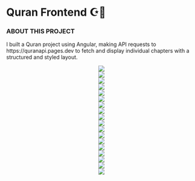 <div align="left">
  <h1>Quran Frontend ☪️🕌</h1>
</div>
<div align="left">
  <h3>ABOUT THIS PROJECT</h3>
</div>
<div align="left">
  <p>
    I built a Quran project using Angular, making API requests to https://quranapi.pages.dev to fetch and display individual chapters with a structured and styled layout.
  </p>
</div>
<div align="center">
  <div>
    <img src="https://github.com/user-attachments/assets/31ce4ea4-76ec-4dea-b4b4-9d2f4b959eca">
  </div>
  <div>
    <img src="https://github.com/user-attachments/assets/5446aae2-c911-4fb2-97b4-ed9a325c19e8">
  </div>
  <div>
    <img src="https://github.com/user-attachments/assets/55643068-54a9-46d5-b587-3f8d36d15d39">
  </div>
  <div>
    <img src="https://github.com/user-attachments/assets/e208b9bc-8aa2-4bca-999d-9f118598d7c2">
  </div>
  <div>
    <img src="https://github.com/user-attachments/assets/181da848-d297-4d98-814c-d050ff2f9465">
  </div>
  <div>
    <img src="https://github.com/user-attachments/assets/25185129-f5dc-4231-a262-8e1518c027f9">
  </div>
  <div>
    <img src="https://github.com/user-attachments/assets/8e2c698c-c630-4f22-a8dc-0d69a919c150">
  </div>
  <div>
    <img src="https://github.com/user-attachments/assets/ac12933e-f539-4fa7-a91b-7934628f2622">
  </div>
  <div>
    <img src="https://github.com/user-attachments/assets/1868a876-dc48-487c-a11f-81e20f617b85">
  </div>
  <div>
    <img src="https://github.com/user-attachments/assets/c15c395a-f4ce-4e79-a89f-10b08856fd7e">
  </div>
  <div>
    <img src="https://github.com/user-attachments/assets/557ddc1c-417d-4e1d-bdf1-876c8d774251">
  </div>
  <div>
    <img src="https://github.com/user-attachments/assets/dcfb2594-7520-4d52-9446-70b103e6bf4d">
  </div>
  <div>
    <img src="https://github.com/user-attachments/assets/5882f68a-38ed-40d6-a265-b96232d8cd61">
  </div>
  <div>
    <img src="https://github.com/user-attachments/assets/9f092084-c1fc-4147-bb2a-0ab352e9f195">
  </div>
  <div>
    <img src="https://github.com/user-attachments/assets/f097738a-9878-4455-9b0d-3caa0f605e14">
  </div>
  <div>
    <img src="https://github.com/user-attachments/assets/0f876e0b-1672-430b-879f-03c0d0c03e68">
  </div>
  <div>
    <img src="https://github.com/user-attachments/assets/330ce15b-8244-43a3-96c4-7f492afad156">
  </div>
  <div>
    <img src="https://github.com/user-attachments/assets/f5800868-122a-4686-b48c-5aa65359a30b">
  </div>
</div>
